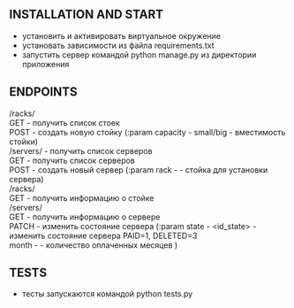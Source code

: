 INSTALLATION AND START
----------------------
- установить и активировать виртуальное окружение
- установать зависимости из файла requirements.txt
- запустить сервер командой python manage.py из директории приложения



ENDPOINTS
----------------------
/racks/   
      GET - получить список стоек   
      POST - создать новую стойку (:param capacity - small/big - вместимость стойки)   
/servers/ - получить список серверов   
      GET - получить список серверов   
      POST - создать новый сервер (:param rack - <id> - стойка для установки сервера)   
/racks/<id>   
      GET - получить информацию о стойке   
/servers/<id>   
      GET - получить информацию о сервере   
      PATCH - изменить состояние сервера (:param state - <id_state> - изменить состояние сервера   PAID=1, DELETED=3   
                                                 month - <int> - количество оплаченных месяцев )   
      
      
TESTS   
-----   
- тесты запускаются командой python tests.py   
